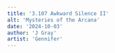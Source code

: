 ```yaml
---
title: '3.107 Awkward Silence II'
alt: 'Mysteries of the Arcana'
date: '2024-10-03'
author: 'J Gray'
artist: 'Gennifer'
---
```

